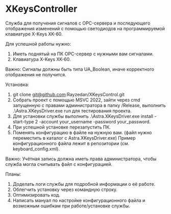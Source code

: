 # XKeysController

Служба для получения сигналов с OPC-сервера и последующего отображения изменений с помощью светодиодов на программируемой клавиатуре X-Keys XK-60.

Для успешной работы нужно:
1. Иметь поднятый на ПК OPC-сервер с нужными вам сигналами.
2. Клавиатура X-Keys XK-60.

Важно:
Сигналы должны быть типа UA_Boolean, иначе корректного отображения не получится.
 
Установка:
1. git clone git@github.com:Rayzedan/XKeysControl.git
2. Собрать проект с помощью MSVC 2022, зайти через cmd запущенную с правами администратора в папку /Release, выполнить .\Astra.XKeysDriver.exe run для тестирования проекта.
3. Для установки службы выполнить .\Astra.XKeysDriver.exe install -start-type 2 -account your_username -password your_password.
4. При успешной установке перезапустить ПК.
5. Поменять конфигурацию в файле на нужную вам. (файл нужно переместить в каталог с Astra.XKeysDriver.exe)
Пример конфигурационного файла лежит в репозитории (см. keyboard_config.xml).

Важно:
Учётная запись должна иметь права администратора, чтобы служба могла считывать файл с конфигурацией.

Планы:
1. Доделать логи службы для подробной информации о её работе.
2. Облегчить установку через командную строку.
3. Оптимизировать код.
4. Написать мануал по настройке конфигурационного файла и возможным ошибкам при работе/установке службы.
